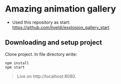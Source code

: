 # Amazing animation gallery 

* Used this repository as start: https://github.com/liveldi/explosion_gallery_start

## Downloading and setup project

Clone project. In file directory write:
```
npm install
npm start
```

> Live on http://localhost:8080.



